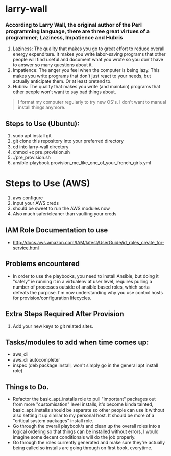 # larry-wall

### According to Larry Wall, the original author of the Perl programming language, there are three great virtues of a programmer; Laziness, Impatience and Hubris

1. Laziness: The quality that makes you go to great effort to reduce overall energy expenditure. It makes you write labor-saving programs that other people will find useful and document what you wrote so you don't have to answer so many questions about it.
2. Impatience: The anger you feel when the computer is being lazy. This makes you write programs that don't just react to your needs, but actually anticipate them. Or at least pretend to.
3. Hubris: The quality that makes you write (and maintain) programs that other people won't want to say bad things about.

> I format my computer regularly to try new OS's. I don't want to manual install things anymore.

## Steps to Use (Ubuntu):
1. sudo apt install git
2. git clone this repository into your preferred directory
3. cd into larry-wall directory
4. chmod +x pre_provision.sh
5. ./pre_provision.sh
6. ansible-playbook provision_me_like_one_of_your_french_girls.yml

# Steps to Use (AWS)
1. aws configure
2. input your AWS creds
3. should be sweet to run the AWS modules now
4. Also much safer/cleaner than vaulting your creds

## IAM Role Documentation to use
* http://docs.aws.amazon.com/IAM/latest/UserGuide/id_roles_create_for-service.html

## Problems encountered
* In order to use the playbooks, you need to install Ansible, but doing it "safely" ie running it in a virtualenv at user level, requires pulling a number of processes outside of ansible based roles, which sorta defeats the purpose. I'm now understanding why you use control hosts for provision/configuration lifecycles.

## Extra Steps Required After Provision
1. Add your new keys to git related sites.

## Tasks/modules to add when time comes up:
* aws_cli
* aws_cli autocompleter
* inspec (deb package install, won't simply go in the general apt install role)
## Things to Do.
* Refactor the basic_apt_installs role to pull "important" packages out from more "customisation" level installs, it's become kinda tainted, basic_apt_installs should be separate so other people can use it without also setting it up similar to my personal host. It should be more of a "critical system packages" install role.
* Go through the overall playbook/s and clean up the overall roles into a logical ordering so that things can be installed without errors, I would imagine some decent conditionals will do the job properly. 
* Go through the roles currently generated and make sure they're actually being called so installs are going through on first book, everytime.

